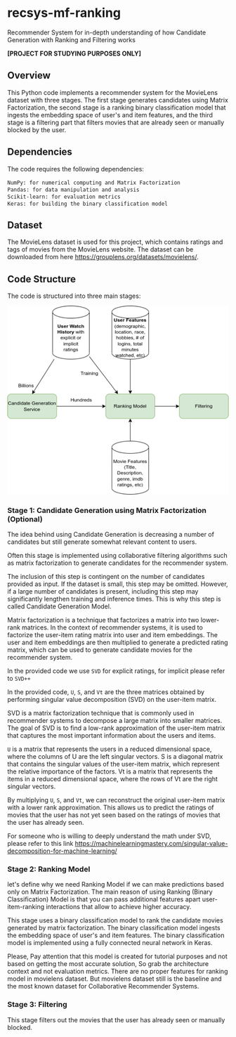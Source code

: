 # recsys-mf-ranking
Recommender System for in-depth understanding of how Candidate Generation with Ranking and Filtering works

**[PROJECT FOR STUDYING PURPOSES ONLY]**

## Overview

This Python code implements a recommender system for the MovieLens dataset with three stages. The first stage generates candidates using Matrix Factorization, the second stage is a ranking binary classification model that ingests the embedding space of user's and item features, and the third stage is a filtering part that filters movies that are already seen or manually blocked by the user.

## Dependencies
The code requires the following dependencies:

    NumPy: for numerical computing and Matrix Factorization
    Pandas: for data manipulation and analysis
    Scikit-learn: for evaluation metrics
    Keras: for building the binary classification model


## Dataset
The MovieLens dataset is used for this project, which contains ratings and tags of movies from the MovieLens website. The dataset can be downloaded from here https://grouplens.org/datasets/movielens/.

## Code Structure

The code is structured into three main stages:

![plot](./img/architecture.png)

### Stage 1: Candidate Generation using Matrix Factorization (Optional)

The idea behind using Candidate Generation is decreasing a number of candidates but still generate somewhat relevant content to users. 

Often this stage is implemented using collaborative filtering algorithms such as matrix factorization to generate candidates for the recommender system. 

The inclusion of this step is contingent on the number of candidates provided as input. If the dataset is small, this step may be omitted. However, if a large number of candidates is present, including this step may significantly lengthen training and inference times. This is why this step is called Candidate Generation Model.

Matrix factorization is a technique that factorizes a matrix into two lower-rank matrices. In the context of recommender systems, it is used to factorize the user-item rating matrix into user and item embeddings. The user and item embeddings are then multiplied to generate a predicted rating matrix, which can be used to generate candidate movies for the recommender system.

In the provided code we use `SVD` for explicit ratings, for implicit please refer to `SVD++`

In the provided code, `U`, `S`, and `Vt` are the three matrices obtained by performing singular value decomposition (SVD) on the user-item matrix.

SVD is a matrix factorization technique that is commonly used in recommender systems to decompose a large matrix into smaller matrices. The goal of SVD is to find a low-rank approximation of the user-item matrix that captures the most important information about the users and items.

`U` is a matrix that represents the users in a reduced dimensional space, where the columns of U are the left singular vectors. S is a diagonal matrix that contains the singular values of the user-item matrix, which represent the relative importance of the factors. Vt is a matrix that represents the items in a reduced dimensional space, where the rows of Vt are the right singular vectors.

By multiplying `U`, `S`, and `Vt`, we can reconstruct the original user-item matrix with a lower rank approximation. This allows us to predict the ratings of movies that the user has not yet seen based on the ratings of movies that the user has already seen.

For someone who is willing to deeply understand the math under SVD, please refer to this link https://machinelearningmastery.com/singular-value-decomposition-for-machine-learning/

### Stage 2: Ranking Model
let's define why we need Ranking Model if we can make predictions based only on Matrix Factorization. The main reason of using Ranking (Binary Classification) Model is that you can pass additional features apart user-item-ranking interactions that allow to achieve higher accuracy.

This stage uses a binary classification model to rank the candidate movies generated by matrix factorization. The binary classification model ingests the embedding space of user's and item features. The binary classification model is implemented using a fully connected neural network in Keras.

Please, Pay attention that this model is created for tutorial purposes and not based on getting the most accurate solution, So grab the architecture context and not evaluation metrics. There are no proper features for ranking model in movielens dataset. But movielens dataset still is the baseline and the most known dataset for Collaborative Recommender Systems.

### Stage 3: Filtering
This stage filters out the movies that the user has already seen or manually blocked.